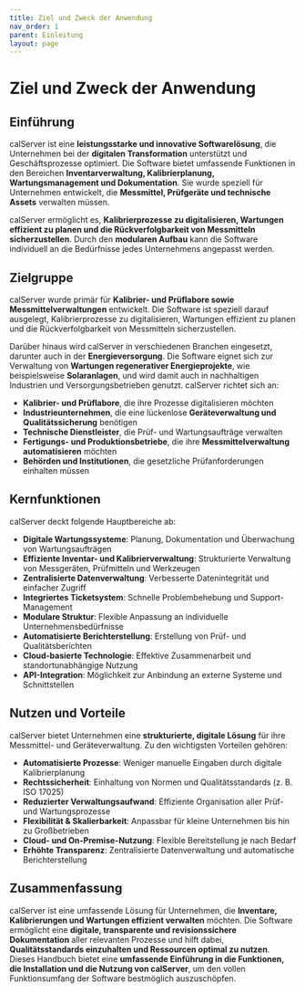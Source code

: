 ```yaml
---
title: Ziel und Zweck der Anwendung
nav_order: 1
parent: Einleitung
layout: page
---
```


# Ziel und Zweck der Anwendung

## Einführung

calServer ist eine **leistungsstarke und innovative Softwarelösung**, die Unternehmen bei der **digitalen Transformation** unterstützt und Geschäftsprozesse optimiert. Die Software bietet umfassende Funktionen in den Bereichen **Inventarverwaltung, Kalibrierplanung, Wartungsmanagement und Dokumentation**. Sie wurde speziell für Unternehmen entwickelt, die **Messmittel, Prüfgeräte und technische Assets** verwalten müssen.

calServer ermöglicht es, **Kalibrierprozesse zu digitalisieren, Wartungen effizient zu planen und die Rückverfolgbarkeit von Messmitteln sicherzustellen**. Durch den **modularen Aufbau** kann die Software individuell an die Bedürfnisse jedes Unternehmens angepasst werden.

## Zielgruppe

calServer wurde primär für **Kalibrier- und Prüflabore sowie Messmittelverwaltungen** entwickelt. Die Software ist speziell darauf ausgelegt, Kalibrierprozesse zu digitalisieren, Wartungen effizient zu planen und die Rückverfolgbarkeit von Messmitteln sicherzustellen.

Darüber hinaus wird calServer in verschiedenen Branchen eingesetzt, darunter auch in der **Energieversorgung**. Die Software eignet sich zur Verwaltung von **Wartungen regenerativer Energieprojekte**, wie beispielsweise **Solaranlagen**, und wird damit auch in nachhaltigen Industrien und Versorgungsbetrieben genutzt.
calServer richtet sich an:

- **Kalibrier- und Prüflabore**, die ihre Prozesse digitalisieren möchten
- **Industrieunternehmen**, die eine lückenlose **Geräteverwaltung und Qualitätssicherung** benötigen
- **Technische Dienstleister**, die Prüf- und Wartungsaufträge verwalten
- **Fertigungs- und Produktionsbetriebe**, die ihre **Messmittelverwaltung automatisieren** möchten
- **Behörden und Institutionen**, die gesetzliche Prüfanforderungen einhalten müssen

## Kernfunktionen

calServer deckt folgende Hauptbereiche ab:

- **Digitale Wartungssysteme**: Planung, Dokumentation und Überwachung von Wartungsaufträgen
- **Effiziente Inventar- und Kalibrierverwaltung**: Strukturierte Verwaltung von Messgeräten, Prüfmitteln und Werkzeugen
- **Zentralisierte Datenverwaltung**: Verbesserte Datenintegrität und einfacher Zugriff
- **Integriertes Ticketsystem**: Schnelle Problembehebung und Support-Management
- **Modulare Struktur**: Flexible Anpassung an individuelle Unternehmensbedürfnisse
- **Automatisierte Berichterstellung**: Erstellung von Prüf- und Qualitätsberichten
- **Cloud-basierte Technologie**: Effektive Zusammenarbeit und standortunabhängige Nutzung
- **API-Integration**: Möglichkeit zur Anbindung an externe Systeme und Schnittstellen

## Nutzen und Vorteile

calServer bietet Unternehmen eine **strukturierte, digitale Lösung** für ihre Messmittel- und Geräteverwaltung. Zu den wichtigsten Vorteilen gehören:

- **Automatisierte Prozesse**: Weniger manuelle Eingaben durch digitale Kalibrierplanung
- **Rechtssicherheit**: Einhaltung von Normen und Qualitätsstandards (z. B. ISO 17025)
- **Reduzierter Verwaltungsaufwand**: Effiziente Organisation aller Prüf- und Wartungsprozesse
- **Flexibilität & Skalierbarkeit**: Anpassbar für kleine Unternehmen bis hin zu Großbetrieben
- **Cloud- und On-Premise-Nutzung**: Flexible Bereitstellung je nach Bedarf
- **Erhöhte Transparenz**: Zentralisierte Datenverwaltung und automatische Berichterstellung

## Zusammenfassung

calServer ist eine umfassende Lösung für Unternehmen, die **Inventare, Kalibrierungen und Wartungen effizient verwalten** möchten. Die Software ermöglicht eine **digitale, transparente und revisionssichere Dokumentation** aller relevanten Prozesse und hilft dabei, **Qualitätsstandards einzuhalten und Ressourcen optimal zu nutzen**. Dieses Handbuch bietet eine **umfassende Einführung in die Funktionen, die Installation und die Nutzung von calServer**, um den vollen Funktionsumfang der Software bestmöglich auszuschöpfen.

